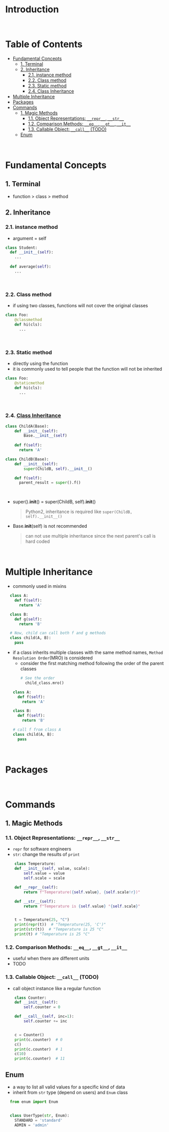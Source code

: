 <!-- omit in toc -->
# Introduction

<br />

<!-- omit in toc -->
# Table of Contents
- [Fundamental Concepts](#fundamental-concepts)
  - [1. Terminal](#1-terminal)
  - [2. Inheritance](#2-inheritance)
    - [2.1. instance method](#21-instance-method)
    - [2.2. Class method](#22-class-method)
    - [2.3. Static method](#23-static-method)
    - [2.4. Class Inheritance](#24-class-inheritance)
- [Multiple Inheritance](#multiple-inheritance)
- [Packages](#packages)
- [Commands](#commands)
  - [1. Magic Methods](#1-magic-methods)
    - [1.1. Object Representations: `__repr__`, `__str__`](#11-object-representations-__repr__-__str__)
    - [1.2. Comparison Methods: `__eq__`, `__gt__`, `__it__`](#12-comparison-methods-__eq__-__gt__-__it__)
    - [1.3. Callable Object: `__call__` (TODO)](#13-callable-object-__call__-todo)
  - [Enum](#enum)

<br />

# Fundamental Concepts

## 1. Terminal
* function > class > method


## 2. Inheritance

### 2.1. instance method
* argument = self

```python
class Student:
  def __init__(self):
    ...
  
  def average(self):
    ...
```

<br />

### 2.2. Class method
* if using two classes, functions will not cover the original classes 

```python
class Foo:
    @classmethod
    def hi(cls):
      ...
```

<br />

### 2.3. Static method
* directly using the function
* it is commonly used to tell people that the function will not be inherited

```python
class Foo:
    @staticmethod
    def hi(cls):
      ...
```

<br />

### 2.4. [Class Inheritance](https://stackoverflow.com/a/27134600)
```python
class ChildA(Base):
    def __init__(self):
        Base.__init__(self)
  
    def f(self):
      return 'A'

class ChildB(Base):
    def __init__(self):
        super(ChildB, self).__init__()

    def f(self):
      parent_result = super().f()

      
```
* super().__init__() = super(ChildB, self).__init__()
  > Python2, inheritance is required like `super(ChildB, self).__init__()`

* Base.__init__(self) is not recommended
  >  can not use multiple inheritance since the next parent's call is hard coded

<br />

# Multiple Inheritance
* commonly used in mixins

```python
  class A:
    def f(self):
      return 'A'

  class B:
    def g(self):
      return 'B'

  # Now, child can call both f and g methods
  class child(A, B):
    pass

```
* if a class inherits multiple classes with the same method names, `Method Resolution Order`(MRO) is considered
    * consider the first matching method following the order of the parent classes
      ```python
      # See the order
        child_class.mro()
      
      ```
  ```python
  class A:
    def f(self):
      return 'A'

  class B:
    def f(self):
      return 'B'

  # call f from class A
  class child(A, B):
    pass
  ```


<br />

# Packages

<br />

# Commands 

## 1. Magic Methods

### 1.1. Object Representations: `__repr__`, `__str__`
* `repr` for software engineers
* `str`: change the results of `print`
```python
    class Temperature:
    def __init__(self, value, scale):
        self.value = value
        self.scale = scale

    def __repr__(self):
        return f"Temperature({self.value}, {self.scale!r})"

    def __str__(self):
        return f"Temperature is {self.value} °{self.scale}"


    t = Temperature(25, "C")
    print(repr(t))  # "Temperature(25, 'C')"
    print(str(t))  # "Temperature is 25 °C"
    print(t) # "Temperature is 25 °C"

```

### 1.2. Comparison Methods: `__eq__`, `__gt__`, `__it__`
* useful when there are different units
* TODO

### 1.3. Callable Object: `__call__` (TODO)
* call object instance like a regular function
```python
    class Counter:
    def __init__(self):
        self.counter = 0

    def __call__(self, inc=1):
        self.counter += inc


    c = Counter()
    print(c.counter)  # 0
    c()
    print(c.counter)  # 1
    c(10)
    print(c.counter)  # 11

```

## Enum
* a way to list all valid values for a specific kind of data
* inherit from `str` type (depend on users) and `Enum` class

```python
  from enum import Enum


  class UserType(str, Enum):
    STANDARD = 'standard'
    ADMIN = 'admin'
```
